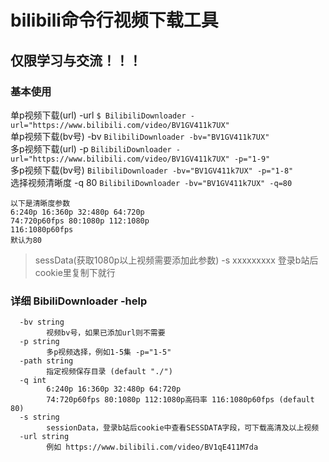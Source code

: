 # bilibili命令行视频下载工具

## 仅限学习与交流！！！

### 基本使用

单p视频下载(url) -url
  `$ BilibiliDownloader -url="https://www.bilibili.com/video/BV1GV411k7UX"`  
单p视频下载(bv号) -bv
  `BilibiliDownloader -bv="BV1GV411k7UX"`  
多p视频下载(url) -p
  `BilibiliDownloader -url="https://www.bilibili.com/video/BV1GV411k7UX" -p="1-9"`  
多p视频下载(bv号)
  `BilibiliDownloader -bv="BV1GV411k7UX" -p="1-8"`  
选择视频清晰度 -q 80 `BilibiliDownloader -bv="BV1GV411k7UX" -q=80`
```text
以下是清晰度参数
6:240p 16:360p 32:480p 64:720p
74:720p60fps 80:1080p 112:1080p
116:1080p60fps 
默认为80
```
>sessData(获取1080p以上视频需要添加此参数) -s xxxxxxxxx
登录b站后cookie里复制下就行


### 详细 BibiliDownloader -help
```text
  -bv string
        视频bv号，如果已添加url则不需要
  -p string
        多p视频选择，例如1-5集 -p="1-5"
  -path string
        指定视频保存目录 (default "./")
  -q int
        6:240p 16:360p 32:480p 64:720p 
        74:720p60fps 80:1080p 112:1080p高码率 116:1080p60fps (default 80)
  -s string
        sessionData，登录b站后cookie中查看SESSDATA字段，可下载高清及以上视频
  -url string
        例如 https://www.bilibili.com/video/BV1qE411M7da

```